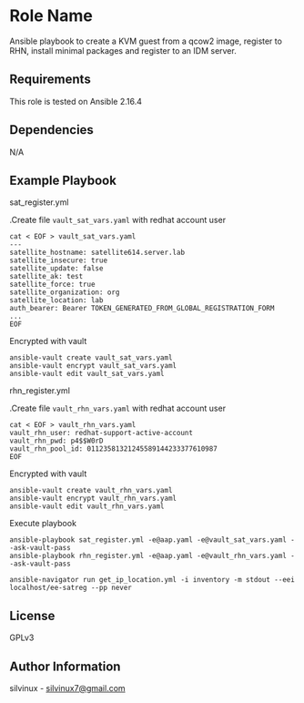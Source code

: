 Role Name
=========

Ansible playbook to create a KVM guest from a qcow2 image, register to RHN, install minimal packages and register to an IDM server.

Requirements
------------

This role is tested on Ansible 2.16.4

Dependencies
------------
N/A

Example Playbook
----------------
sat_register.yml

.Create file `vault_sat_vars.yaml` with redhat account user
```
cat < EOF > vault_sat_vars.yaml
---
satellite_hostname: satellite614.server.lab
satellite_insecure: true
satellite_update: false
satellite_ak: test
satellite_force: true
satellite_organization: org
satellite_location: lab
auth_bearer: Bearer TOKEN_GENERATED_FROM_GLOBAL_REGISTRATION_FORM
...
EOF
```
Encrypted with vault

```
ansible-vault create vault_sat_vars.yaml
ansible-vault encrypt vault_sat_vars.yaml
ansible-vault edit vault_sat_vars.yaml
```

rhn_register.yml

.Create file `vault_rhn_vars.yaml` with redhat account user
```
cat < EOF > vault_rhn_vars.yaml
vault_rhn_user: redhat-support-active-account
vault_rhn_pwd: p4$$W0rD
vault_rhn_pool_id: 01123581321245589144233377610987
EOF
```
Encrypted with vault

```
ansible-vault create vault_rhn_vars.yaml
ansible-vault encrypt vault_rhn_vars.yaml
ansible-vault edit vault_rhn_vars.yaml
```

Execute playbook

```
ansible-playbook sat_register.yml -e@aap.yaml -e@vault_sat_vars.yaml --ask-vault-pass
ansible-playbook rhn_register.yml -e@aap.yaml -e@vault_rhn_vars.yaml --ask-vault-pass

ansible-navigator run get_ip_location.yml -i inventory -m stdout --eei localhost/ee-satreg --pp never

```


License
-------

GPLv3

Author Information
------------------
silvinux - silvinux7@gmail.com
